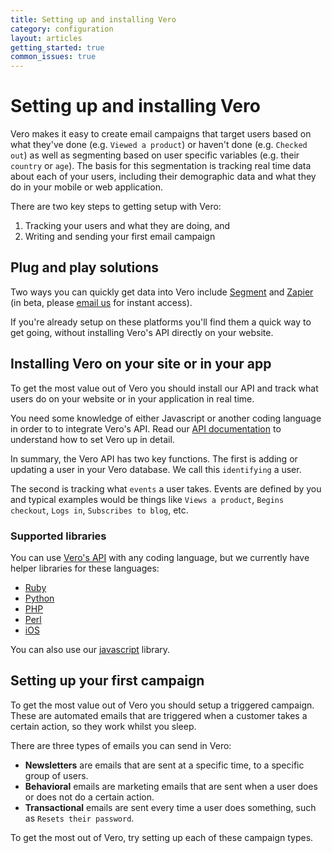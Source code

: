 ```yaml
---
title: Setting up and installing Vero
category: configuration
layout: articles
getting_started: true
common_issues: true
---
```


# Setting up and installing Vero

Vero makes it easy to create email campaigns that target users based on what they've done (e.g. `Viewed a product`) or haven't done (e.g. `Checked out`) as well as segmenting based on user specific variables (e.g. their `country` or `age`). The basis for this segmentation is tracking real time data about each of your users, including their demographic data and what they do in your mobile or web application.

There are two key steps to getting setup with Vero:

1. Tracking your users and what they are doing, and
2. Writing and sending your first email campaign

## Plug and play solutions

Two ways you can quickly get data into Vero include [Segment]({{site.data.links['segment']}}) and [Zapier]({{site.data.links['zapier']}}) (in beta, please [email us]({{site.data.links['email_us']}}) for instant access).

If you're already setup on these platforms you'll find them a quick way to get going, without installing Vero's API directly on your website.

## Installing Vero on your site or in your app

To get the most value out of Vero you should install our API and track what users do on your website or in your application in real time.

You need some knowledge of either Javascript or another coding language in order to to integrate Vero's API. Read our [API documentation]({{site.links.vero_api}}) to understand how to set Vero up in detail.

In summary, the Vero API has two key functions. The first is adding or updating a user in your Vero database. We call this `identifying` a user.

The second is tracking what `events` a user takes. Events are defined by you and typical examples would be things like `Views a product`, `Begins checkout`, `Logs in`, `Subscribes to blog`, etc.

### Supported libraries

You can use [Vero's API](http://www.getvero.com/api/) with any coding language, but we currently have helper libraries for these languages:

- [Ruby](http://www.getvero.com/api/ruby/)
- [Python](http://www.getvero.com/api/python/)
- [PHP](http://www.getvero.com/api/php/)
- [Perl](http://www.getvero.com/api/perl/)
- [iOS](http://www.getvero.com/api/ios/)

You can also use our [javascript](http://www.getvero.com/api/) library.

## Setting up your first campaign

To get the most value out of Vero you should setup a triggered campaign. These are automated emails that are triggered when a customer takes a certain action, so they work whilst you sleep.

There are three types of emails you can send in Vero:

- **Newsletters** are emails that are sent at a specific time, to a specific group of users.
- **Behavioral** emails are marketing emails that are sent when a user does or does not do a certain action.
- **Transactional** emails are sent every time a user does something, such as `Resets their password`.

To get the most out of Vero, try setting up each of these campaign types.
